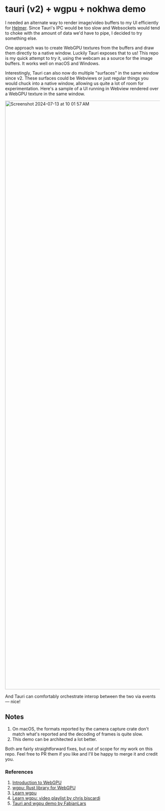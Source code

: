 # tauri (v2) + wgpu + nokhwa demo

I needed an alternate way to render image/video buffers to my UI efficiently for [Helmer](https://www.helmer.app). Since Tauri's IPC would be too slow and Websockets would tend to choke with the amount of data we'd have to pipe, I decided to try something else.

One approach was to create WebGPU textures from the buffers and draw them directly to a native window. Luckily Tauri exposes that to us! This repo is my quick attempt to try it, using the webcam as a source for the image buffers. It works well on macOS and Windows.

Interestingly, Tauri can also now do multiple "surfaces" in the same window since v2. These surfaces could be Webviews or just regular things you would chuck into a native window, allowing us quite a lot of room for experimentation. Here's a sample of a UI running in Webview rendered over a WebGPU texture in the same window.

<img width="1920" alt="Screenshot 2024-07-13 at 10 01 57 AM" src="https://github.com/user-attachments/assets/1c94221b-6c13-4a5b-9f4a-b0fe8a7dd912">

And Tauri can comfortably orchestrate interop between the two via events — nice!

## Notes

1. On macOS, the formats reported by the camera capture crate don't match what's reported and the decoding of frames is quite slow.
2. This demo can be architected a lot better.

Both are fairly straightforward fixes, but out of scope for my work on this repo. Feel free to PR them if you like and I'll be happy to merge it and credit you.

### References

1. [Introduction to WebGPU](https://www.youtube.com/watch?v=oIur9NATg-I)
2. [wgpu: Rust library for WebGPU](https://wgpu.rs)
3. [Learn wgpu](https://sotrh.github.io/learn-wgpu/)
4. [Learn wgpu: video playlist by chris biscardi](https://www.youtube.com/playlist?list=PLWtPciJ1UMuBs_3G-jFrMJnM5ZMKgl37H)
5. [Tauri and wgpu demo by FabianLars](https://github.com/FabianLars/tauri-v2-wgpu)
